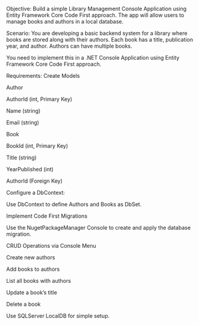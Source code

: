 Objective:
Build a simple Library Management Console Application using Entity Framework Core Code First approach. The app will allow users to manage books and authors in a local database.

Scenario:
You are developing a basic backend system for a library where books are stored along with their authors. Each book has a title, publication year, and author. Authors can have multiple books.

You need to implement this in a .NET Console Application using Entity Framework Core Code First approach.

Requirements:
Create Models

Author

AuthorId (int, Primary Key)

Name (string)

Email (string)

Book

BookId (int, Primary Key)

Title (string)

YearPublished (int)

AuthorId (Foreign Key)

Configure a DbContext:

Use DbContext to define Authors and Books as DbSet.

Implement Code First Migrations

Use the NugetPackageManager Console to create and apply the database migration.

CRUD Operations via Console Menu

Create new authors

Add books to authors

List all books with authors

Update a book’s title

Delete a book

Use SQLServer LocalDB for simple setup.
